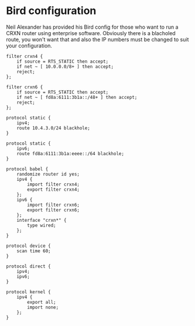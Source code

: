 Bird configuration
==================

Neil Alexander has provided his Bird config for those who want to run a CRXN router using enterprise software. Obviously there is a blacholed route, you won't want that and also the IP numbers must be changed to suit your configuration.

```bird
filter crxn4 {
    if source = RTS_STATIC then accept;
    if net ~ [ 10.0.0.0/8+ ] then accept;
    reject;
};

filter crxn6 {
    if source = RTS_STATIC then accept;
    if net ~ [ fd8a:6111:3b1a::/48+ ] then accept;
    reject;
};

protocol static {
    ipv4;
    route 10.4.3.0/24 blackhole;
}

protocol static {
    ipv6;
    route fd8a:6111:3b1a:eeee::/64 blackhole;
}

protocol babel {
    randomize router id yes;
    ipv4 {
        import filter crxn4;
        export filter crxn4;
    };
    ipv6 {
        import filter crxn6;
        export filter crxn6;
    };
    interface "crxn*" {
        type wired;
    };
}

protocol device {
    scan time 60;
}

protocol direct {
    ipv4;
    ipv6;
}

protocol kernel {
    ipv4 {
        export all;
        import none;
    };
}
```
